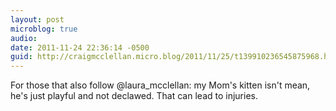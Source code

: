 ```yaml
---
layout: post
microblog: true
audio: 
date: 2011-11-24 22:36:14 -0500
guid: http://craigmcclellan.micro.blog/2011/11/25/t139910236545875968.html
---
```

For those that also follow @laura_mcclellan: my Mom's kitten isn't mean, he's just playful and not declawed. That can lead to injuries.
